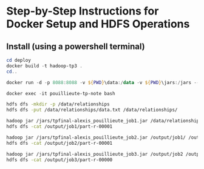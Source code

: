 # Step-by-Step Instructions for Docker Setup and HDFS Operations


## Install (using a powershell terminal)
```powershell
cd deploy
docker build -t hadoop-tp3 .
cd..
```

```powershell
docker run -d -p 8088:8088 -v ${PWD}\data:/data -v ${PWD}\jars:/jars --rm --name=pouillieute-tp-note hadoop-tp3:latest
```

```powershell
docker exec -it pouillieute-tp-note bash
```

```bash
hdfs dfs -mkdir -p /data/relationships
hdfs dfs -put /data/relationships/data.txt /data/relationships/
```
```bash
hadoop jar /jars/tpfinal-alexis_pouillieute_job1.jar /data/relationships/data.txt /output/job1
hdfs dfs -cat /output/job1/part-r-00001
```
```bash
hadoop jar /jars/tpfinal-alexis_pouillieute_job2.jar /output/job1/ /output/job2
hdfs dfs -cat /output/job2/part-r-00001
```
```bash
hadoop jar /jars/tpfinal-alexis_pouillieute_job3.jar /output/job2 /output/job3
hdfs dfs -cat /output/job3/part-r-00000
```